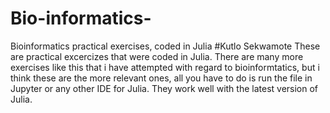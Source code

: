 # Bio-informatics-
Bioinformatics practical exercises, coded in Julia
#Kutlo Sekwamote
These are practical excercizes that were coded in Julia. There are many more exercises like this that i have attempted with regard to bioinformtatics, but i think these are the more relevant ones, all you have to do is run the file in Jupyter or any other IDE for Julia. They work well with the latest version of Julia.
